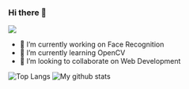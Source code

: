 ### Hi there 👋

<img src='https://i.pinimg.com/originals/8c/9a/07/8c9a079986a4ce112882fea6db3ffdee.gif'>
      
 - 🔭 I’m currently working on Face Recognition
 - 🌱 I’m currently learning OpenCV
 - 👯 I’m looking to collaborate on Web Development
 
![Top Langs](https://github-readme-stats.vercel.app/api/top-langs/?username=samcladson&layout=compact&theme=radical)
![My github stats](https://github-readme-stats.vercel.app/api?username=samcladson&show_icons=true&theme=radical&hide=stars)
